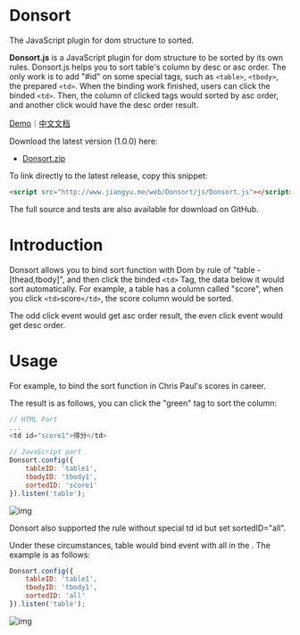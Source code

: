 # Donsort
The JavaScript plugin for dom structure to sorted.

**Donsort.js** is a JavaScript plugin for dom structure to be sorted by its own rules. Donsort.js helps you to sort table's column by desc or asc order. The only work is to add "#id" on some special tags, such as `<table>`, `<tbody>`, the prepared `<td>`. When the binding work finished, users can click the binded `<td>`. Then, the column of clicked tags would sorted by asc order, and another click would have the desc order result.

[Demo](http://www.jiangyu.me/web/Donsort)｜[中文文档](https://github.com/NathanJiang/Donsort/)

Download the latest version (1.0.0) here:

- [Donsort.zip](https://github.com/NathanJiang/Donsort/archive/master.zip)

To link directly to the latest release, copy this snippet:

``` html
<script src="http://www.jiangyu.me/web/Donsort/js/Donsort.js"></script>
```

The full source and tests are also available for download on GitHub.

# Introduction

Donsort allows you to bind sort function with Dom by rule of "table - [thead,tbody]", and then click the binded `<td>` Tag, the data below it would sort automatically. For example, a table has a column called "score", when you click `<td>`score`</td>`, the score column would be sorted.

The odd click event would get asc order result, the even click event would get desc order.

# Usage

For example, to bind the sort function in Chris Paul's scores in career.

The result is as follows, you can click the "green" tag to sort the column:

```JavaScript
// HTML Part
...
<td id="score1">得分</td>

// JavaScript part
Donsort.config({
    tableID: 'table1',
    tbodyID: 'tbody1', 
    sortedID: 'score1'
}).listen('table');
```

![img](http://www.jiangyu.me/img/0326/1.png)

Donsort also supported the rule without special td id but set sortedID="all".

Under these circumstances, table would bind event with all <td> in the <thead><tr></tr></thead>.
The example is as follows:

```JavaScript
Donsort.config({
    tableID: 'table1',
    tbodyID: 'tbody1', 
    sortedID: 'all'    
}).listen('table');
```

![img](http://www.jiangyu.me/img/0326/2.png)
